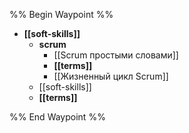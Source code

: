 %% Begin Waypoint %%
- **[[soft-skills]]**
	- **scrum**
		- [[Scrum простыми словами]]
		- **[[terms]]**
		- [[Жизненный цикл Scrum]]
	- [[soft-skills]]
	- **[[terms]]**

%% End Waypoint %%